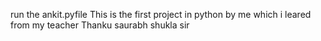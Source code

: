 run the ankit.pyfile
This is the first project in python by me which i leared from my teacher
Thanku saurabh shukla sir
